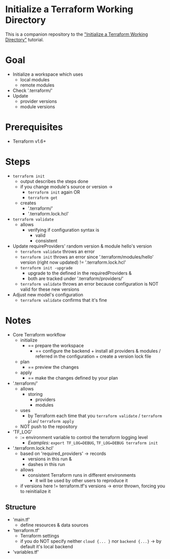 # Initialize a Terraform Working Directory

This is a companion repository to the ["Initialize a Terraform Working Directory"](https://developer.hashicorp.com/terraform/tutorials/cli/init) tutorial.

# Goal
* Initialize a workspace which uses
  * local modules
  * remote modules
* Check '.terraform/'
* Update
  * provider versions
  * module versions

# Prerequisites
* Terraform v1.6+

# Steps
* `terraform init`
  * output describes the steps done
  * if you change module's source or version -> 
    * `terraform init` again OR
    * `terraform get`
  * creates
    * '.terraform/'
    * '.terraform.lock.hcl'
* `terraform validate`
  * allows
    * verifying if configuration syntax is
      * valid
      * consistent
* Update requireProviders' random version & module hello's version
  * `terraform validate` throws an error
  * `terraform init` throws an error since '.terraform/modules/hello' version (right now updated) != '.terraform.lock.hcl'
  * `terraform init -upgrade`
    * upgrade to the defined in the requiredProviders &
    * both are tracked under '.terraform/providers/'
  * `terraform validate` throws an error because configuration is NOT valid for these new versions
* Adjust new model's configuration
  * `terraform validate` confirms that it's fine

# Notes
* Core Terraform workflow
  * initialize
    * == prepare the workspace 
      * == configure the backend + install all providers & modules / referred in the configuration + create a version lock file
  * plan
    * == preview the changes
  * apply
    * == make the changes defined by your plan
* '.terraform/'
  * allows
    * storing
      * providers
      * modules
  * uses
    * by Terraform each time that you `terraform validate` / `terraform plan`/ `terraform apply`
  * NOT push to the repository
* 'TF_LOG'
  * := environment variable to control the terraform logging level
    * _Examples:_ `export TF_LOG=DEBUG`, `TF_LOG=DEBUG terraform init`
* '.terraform.lock.hcl'
  * based on 'required_providers' -> records
    * versions in this run &
    * dashes in this run
  * allows
    * consistent Terraform runs in different environments
      * it will be used by other users to reproduce it
  * if versions here != terraform.tf's versions -> error thrown, forcing you to  reinitialize it
## Structure
* 'main.tf'
  * define resources & data sources
* 'terraform.tf'
  * Terraform settings
  * if you do NOT specify neither `cloud {... }` nor `backend {...}` -> by default it's local backend
* 'variables.tf'
